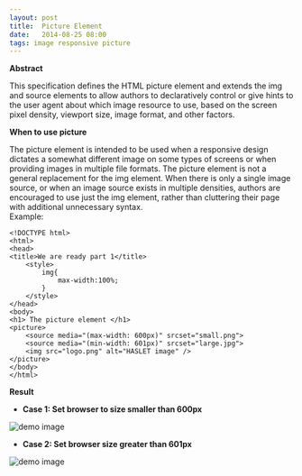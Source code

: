 ```yaml
---
layout: post
title:  Picture Element
date:   2014-08-25 08:00
tags: image responsive picture
---
```


**Abstract**

This specification defines the HTML picture element and extends the img and source elements to allow authors to declaratively control 
or give hints to the user agent about which image resource to use, based on the screen pixel density, viewport size, image format, and other factors.

**When to use picture**

The picture element is intended to be used when a responsive design dictates a somewhat different image on some types of screens or when providing
 images in multiple file formats.
The picture element is not a general replacement for the img element.
 When there is only a single image source, or when an image source exists in multiple densities, authors are encouraged to use just the img element, rather than cluttering their page with additional unnecessary syntax.
<br />
Example:

    <!DOCTYPE html>
    <html>
    <head>
    <title>We are ready part 1</title> 
        <style>
            img{
                max-width:100%;
            }
        </style>
    </head>
    <body>
    <h1> The picture element </h1>
    <picture>
        <source media="(max-width: 600px)" srcset="small.png">
        <source media="(min-width: 601px)" srcset="large.jpg">
        <img src="logo.png" alt="HASLET image" />
    </picture>
    </body>
    </html>

**Result**

*  **Case 1: Set browser to size smaller than 600px**

![demo image](/front-end-tech/images/small-prtsc.png)

* **Case 2: Set browser size greater than 601px**

![demo image](/front-end-tech/images/large-prtsc.png)
